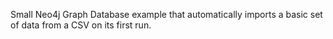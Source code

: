 Small Neo4j Graph Database example that automatically imports a basic set of data from a CSV on its first run.